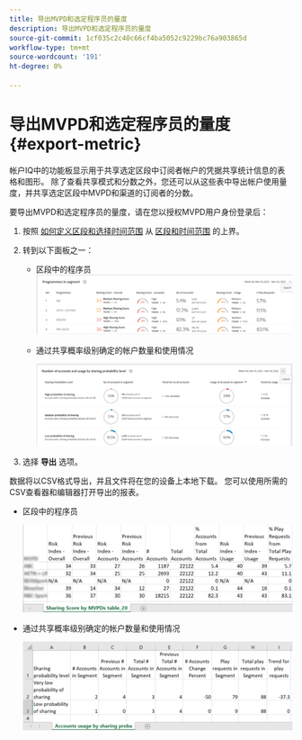 ```yaml
---
title: 导出MVPD和选定程序员的量度
description: 导出MVPD和选定程序员的量度
source-git-commit: 1cf035c2c40c66cf4ba5052c9229bc76a903865d
workflow-type: tm+mt
source-wordcount: '191'
ht-degree: 0%

---
```


# 导出MVPD和选定程序员的量度 {#export-metric}

帐户IQ中的功能板显示用于共享选定区段中订阅者帐户的凭据共享统计信息的表格和图形。 除了查看共享模式和分数之外，您还可以从这些表中导出帐户使用量度，并共享选定区段中MVPD和渠道的订阅者的分数。

要导出MVPD和选定程序员的量度，请在您以授权MVPD用户身份登录后：

1. 按照 [如何定义区段和选择时间范围](/help/AccountIQ/howto-select-segment-timeframe.md) 从 [区段和时间范围](/help/AccountIQ/segments-timeframe.md) 的上界。

1. 转到以下面板之一：

   * 区段中的程序员
      ![](assets/prog-segment-export-option.png)

   * 通过共享概率级别确定的帐户数量和使用情况

      ![](assets/progr-usage-panel-export.png)

1. 选择 **导出** 选项。

数据将以CSV格式导出，并且文件将在您的设备上本地下载。 您可以使用所需的CSV查看器和编辑器打开导出的报表。

* 区段中的程序员

   ![](assets/export-progr-in-seg.png)


* 通过共享概率级别确定的帐户数量和使用情况

   ![](assets/export-acc-usage.png)

